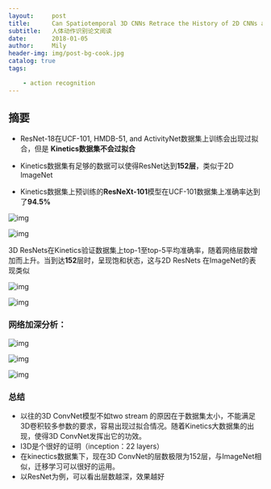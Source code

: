 ```yaml
---
layout:     post
title:      Can Spatiotemporal 3D CNNs Retrace the History of 2D CNNs and ImageNet
subtitle:   人体动作识别论文阅读
date:       2018-01-05
author:     Mily
header-img: img/post-bg-cook.jpg
catalog: true
tags:

    - action recognition
---
```


## 

## **摘要**

- ResNet-18在UCF-101, HMDB-51, and ActivityNet数据集上训练会出现过拟合，但是 **Kinetics数据集不会过拟合**

- Kinetics数据集有足够的数据可以使得ResNet达到**152层**，类似于2D ImageNet

- Kinetics数据集上预训练的**ResNeXt-101**模型在UCF-101数据集上准确率达到了**94.5%**

  

![img](https://note.youdao.com/yws/public/resource/c941f2af77b7844ec0d0d9a664f1b438/xmlnote/A8344BA0F80B4AE6AAE88293CA167203/6825)



![img](https://note.youdao.com/ynoteshare1/images/replace-img.png)

3D ResNets在Kinetics验证数据集上top-1至top-5平均准确率，随着网络层数增加而上升。当到达**152**层时，呈现饱和状态，这与2D ResNets 在ImageNet的表现类似



![img](https://note.youdao.com/ynoteshare1/images/replace-img.png)

![img](https://note.youdao.com/ynoteshare1/images/replace-img.png)



### **网络加深分析：**

![img](https://note.youdao.com/ynoteshare1/images/replace-img.png)

![img](https://note.youdao.com/ynoteshare1/images/replace-img.png)

![img](https://note.youdao.com/ynoteshare1/images/replace-img.png)



### **总结**

- 以往的3D ConvNet模型不如two stream 的原因在于数据集太小，不能满足3D卷积较多参数的要求，容易出现过拟合情况。随着Kinetics大数据集的出现，使得3D ConvNet发挥出它的功效。
- I3D是个很好的证明（inception：22 layers）
- 在kinectics数据集下，现在3D ConvNet的层数极限为152层，与ImageNet相似，迁移学习可以很好的运用。
- 以ResNet为例，可以看出层数越深，效果越好